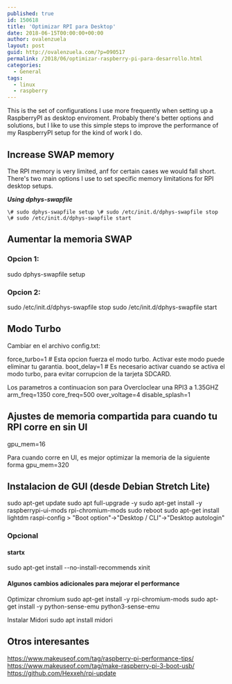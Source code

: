```yaml
---
published: true
id: 150618
title: 'Optimizar RPI para Desktop'
date: 2018-06-15T00:00:00+00:00
author: ovalenzuela
layout: post
guid: http://ovalenzuela.com/?p=090517
permalink: /2018/06/optimizar-raspberry-pi-para-desarrollo.html
categories:
  - General
tags:
  - linux
  - raspberry
---
```


This is the set of configurations I use more frequently when setting up a RaspberryPI as desktop enviroment. Probably there's better options and solutions, but I like to use this simple steps to improve the performance of my RaspberryPI setup for the kind of work I do.

## Increase SWAP memory

The RPI memory is very limited, anf for certain cases we would fall short. There's two main options I use to set specific memory limitations for RPI desktop setups.

***Using dphys-swapfile***

`
\# sudo dphys-swapfile setup
\# sudo /etc/init.d/dphys-swapfile stop
\# sudo /etc/init.d/dphys-swapfile start
`

## Aumentar la memoria SWAP

### Opcion 1:
sudo dphys-swapfile setup

### Opcion 2:
sudo /etc/init.d/dphys-swapfile stop
sudo /etc/init.d/dphys-swapfile start


## Modo Turbo
Cambiar en el archivo config.txt:

force_turbo=1 # Esta opcion fuerza el modo turbo. Activar este modo puede eliminar tu garantia.
boot_delay=1 # Es necesario activar cuando se activa el modo turbo, para evitar corrupcion de la tarjeta SDCARD.

Los parametros a continuacion son para Overcloclear una RPI3 a 1.35GHZ
arm_freq=1350
core_freq=500
over_voltage=4
disable_splash=1

## Ajustes de memoria compartida para cuando tu RPI corre en sin UI
gpu_mem=16

Para cuando corre en UI, es mejor optimizar la memoria de la siguiente forma
gpu_mem=320


## Instalacion de GUI (desde Debian Stretch Lite)
sudo apt-get update
sudo apt full-upgrade -y
sudo apt-get install -y raspberrypi-ui-mods rpi-chromium-mods
sudo reboot
sudo apt-get install lightdm
raspi-config > "Boot option"->"Desktop / CLI"->"Desktop autologin"

### Opcional
#### startx
sudo apt-get install --no-install-recommends xinit

#### Algunos cambios adicionales para mejorar el performance
Optimizar chromium
sudo apt-get install -y rpi-chromium-mods
sudo apt-get install -y python-sense-emu python3-sense-emu

Instalar Midori
sudo apt install midori

## Otros interesantes
https://www.makeuseof.com/tag/raspberry-pi-performance-tips/
https://www.makeuseof.com/tag/make-raspberry-pi-3-boot-usb/
https://github.com/Hexxeh/rpi-update
